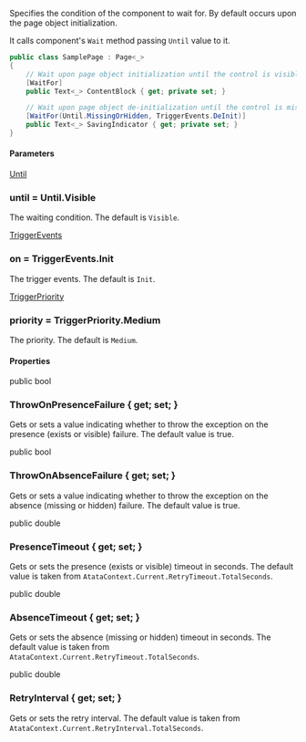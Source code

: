 Specifies the condition of the component to wait for.
By default occurs upon the page object initialization.

It calls component's `Wait` method passing `Until` value to it.

```cs
public class SamplePage : Page<_>
{
    // Wait upon page object initialization until the control is visible.
    [WaitFor]
    public Text<_> ContentBlock { get; private set; }

    // Wait upon page object de-initialization until the control is missing or hidden.
    [WaitFor(Until.MissingOrHidden, TriggerEvents.DeInit)]
    public Text<_> SavingIndicator { get; private set; }
}
```

#### Parameters

<div class="member">
    <span class="head"><a href="#until" class="type">Until</a></span>
    <h3><span class="body">until</span><span class="tail"> = <span class="type">Until</span>.Visible</span></h3>
</div>

The waiting condition. The default is `Visible`.

<div class="member">
    <span class="head"><a href="#triggerevents" class="type">TriggerEvents</a></span>
    <h3><span class="body">on</span><span class="tail"> = <span class="type">TriggerEvents</span>.Init</span></h3>
</div>

The trigger events. The default is `Init`.

<div class="member">
    <span class="head"><a href="#triggerpriority" class="type">TriggerPriority</a></span>
    <h3><span class="body">priority</span><span class="tail"> = <span class="type">TriggerPriority</span>.Medium</span></h3>
</div>

The priority. The default is `Medium`.

#### Properties

<div class="member">
    <span class="head"><span class="keyword">public</span> <span class="keyword">bool</span></span>
    <h3><span class="body">ThrowOnPresenceFailure</span><span class="tail"> { <span class="keyword">get</span>; <span class="keyword">set</span>; }</span></h3>
</div>

Gets or sets a value indicating whether to throw the exception on the presence (exists or visible) failure. The default value is true.

<div class="member">
    <span class="head"><span class="keyword">public</span> <span class="keyword">bool</span></span>
    <h3><span class="body">ThrowOnAbsenceFailure</span><span class="tail"> { <span class="keyword">get</span>; <span class="keyword">set</span>; }</span></h3>
</div>

Gets or sets a value indicating whether to throw the exception on the absence (missing or hidden) failure. The default value is true.

<div class="member">
    <span class="head"><span class="keyword">public</span> <span class="keyword">double</span></span>
    <h3><span class="body">PresenceTimeout</span><span class="tail"> { <span class="keyword">get</span>; <span class="keyword">set</span>; }</span></h3>
</div>

Gets or sets the presence (exists or visible) timeout in seconds. The default value is taken from `AtataContext.Current.RetryTimeout.TotalSeconds`.

<div class="member">
    <span class="head"><span class="keyword">public</span> <span class="keyword">double</span></span>
    <h3><span class="body">AbsenceTimeout</span><span class="tail"> { <span class="keyword">get</span>; <span class="keyword">set</span>; }</span></h3>
</div>

Gets or sets the absence (missing or hidden) timeout in seconds. The default value is taken from `AtataContext.Current.RetryTimeout.TotalSeconds`.

<div class="member">
    <span class="head"><span class="keyword">public</span> <span class="keyword">double</span></span>
    <h3><span class="body">RetryInterval</span><span class="tail"> { <span class="keyword">get</span>; <span class="keyword">set</span>; }</span></h3>
</div>

Gets or sets the retry interval. The default value is taken from `AtataContext.Current.RetryInterval.TotalSeconds`.